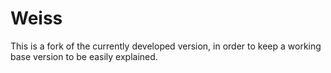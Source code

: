 # Weiss
This is a fork of the currently developed version, in order to keep a working base version to be easily explained.
